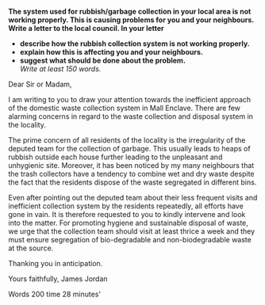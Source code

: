 **The system used for rubbish/garbage collection in your local area is not working properly. This is causing problems for you and your neighbours.**  
**Write a letter to the local council. In your letter**  
- **describe how the rubbish collection system is not working properly.**
- **explain how this is affecting you and your neighbours.**
- **suggest what should be done about the problem.**  
*Write at least 150 words.*  


Dear Sir or Madam,

I am writing to you to draw your attention towards the inefficient approach of the domestic waste collection system in Mall Enclave. There are few alarming concerns in regard to the waste collection and disposal system in the locality.

The prime concern of all residents of the locality is the irregularity of the deputed team for the collection of garbage. This usually leads to heaps of rubbish outside each house further leading to the unpleasant and unhygienic site. Moreover, it has been noticed by my many neighbours that the trash collectors have a tendency to combine wet and dry waste despite the fact that the residents dispose of the waste segregated in different bins.

Even after pointing out the deputed team about their less frequent visits and inefficient collection system by the residents repeatedly, all efforts have gone in vain. It is therefore requested to you to kindly intervene and look into the matter. For promoting hygiene and sustainable disposal of waste, we urge that the collection team should visit at least thrice a week and they must ensure segregation of bio-degradable and non-biodegradable waste at the source.

Thanking you in anticipation.

Yours faithfully,
James Jordan

Words 200 time 28 minutes'
